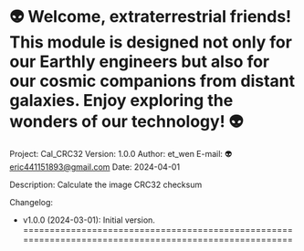 👽 Welcome, extraterrestrial friends! 
This module is designed not only for our Earthly engineers but also for our cosmic companions from distant galaxies. 
Enjoy exploring the wonders of our technology! 👽
======================================================================================================
Project: Cal_CRC32
Version: 1.0.0
Author:  et_wen 
E-mail:  👽<eric441151893@gmail.com>
Date: 2024-04-01

Description:
Calculate the image CRC32 checksum

Changelog:
-   v1.0.0 (2024-03-01):
        Initial version.
======================================================================================================
